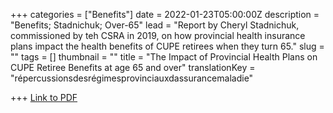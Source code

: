 +++
categories = ["Benefits"]
date = 2022-01-23T05:00:00Z
description = "Benefits; Stadnichuk; Over-65"
lead = "Report by Cheryl Stadnichuk, commissioned by teh CSRA in 2019, on how provincial health insurance plans impact the health benefits of CUPE retirees when they turn 65."
slug = ""
tags = []
thumbnail = ""
title = "The Impact of Provincial Health Plans on CUPE Retiree Benefits at age 65 and over"
translationKey = "répercussionsdesrégimesprovinciauxdassurancemaladie"

+++
[Link to PDF](/img/fact_sheet_retiree_benefits_april_2020.pdf)

